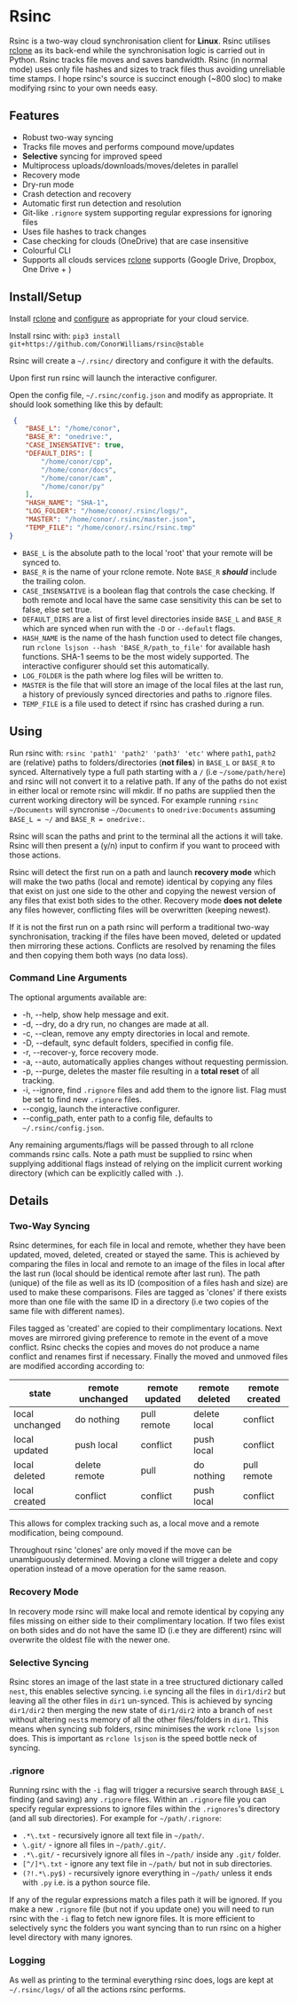 # Rsinc

Rsinc is a two-way cloud synchronisation client for **Linux**. Rsinc utilises [rclone](https://github.com/ncw/rclone) as its back-end while the synchronisation logic is carried out in Python. Rsinc tracks file moves and saves bandwidth. Rsinc (in normal mode) uses only file hashes and sizes to track files thus avoiding unreliable time stamps. I hope rsinc's source is succinct enough (\~800 sloc) to make modifying rsinc to your own needs easy.

## Features

* Robust two-way syncing
* Tracks file moves and performs compound move/updates
* **Selective** syncing for improved speed
* Multiprocess uploads/downloads/moves/deletes in parallel
* Recovery mode
* Dry-run mode
* Crash detection and recovery
* Automatic first run detection and resolution
* Git-like `.rignore` system supporting regular expressions for ignoring files
* Uses file hashes to track changes
* Case checking for clouds (OneDrive) that are case insensitive
* Colourful CLI
* Supports all clouds services [rclone](https://github.com/ncw/rclone) supports (Google Drive, Dropbox, One Drive + )


## Install/Setup

Install [rclone](https://github.com/ncw/rclone) and [configure](https://rclone.org/docs/) as appropriate for your cloud service.

Install rsinc with: `pip3 install git+https://github.com/ConorWilliams/rsinc@stable`

Rsinc will create a `~/.rsinc/` directory and configure it with the defaults.

Upon first run rsinc will launch the interactive configurer.

Open the config file, `~/.rsinc/config.json` and modify as appropriate. It should look something like this by default:

```json {
 {
    "BASE_L": "/home/conor",
    "BASE_R": "onedrive:",
    "CASE_INSENSATIVE": true,
    "DEFAULT_DIRS": [
        "/home/conor/cpp",
        "/home/conor/docs",
        "/home/conor/cam",
        "/home/conor/py"
    ],
    "HASH_NAME": "SHA-1",
    "LOG_FOLDER": "/home/conor/.rsinc/logs/",
    "MASTER": "/home/conor/.rsinc/master.json",
    "TEMP_FILE": "/home/conor/.rsinc/rsinc.tmp"
}
```

- `BASE_L` is the absolute path to the local 'root' that your remote will be synced to.
- `BASE_R` is the name of your rclone remote. Note `BASE_R` **_should_** include the trailing colon.
- `CASE_INSENSATIVE` is a boolean flag that controls the case checking. If both remote and local have the same case sensitivity this can be set to false, else set true.
- `DEFAULT_DIRS` are a list of first level directories inside `BASE_L` and `BASE_R` which are synced when run with the `-D` or `--default` flags.
- `HASH_NAME` is the name of the hash function used to detect file changes, run `rclone lsjson --hash 'BASE_R/path_to_file'` for available hash functions. SHA-1 seems to be the most widely supported. The interactive configurer should set this automatically.
- `LOG_FOLDER` is the path where log files will be written to.
- `MASTER` is the file that will store an image of the local files at the last run, a history of previously synced directories and paths to .rignore files.
- `TEMP_FILE` is a file used to detect if rsinc has crashed during a run.

## Using

Run rsinc with: `rsinc 'path1' 'path2' 'path3' 'etc'` where `path1`, `path2` are (relative) paths to folders/directories (**not files**) in `BASE_L` or `BASE_R` to synced. Alternatively type a full path starting with a `/` (i.e `~/some/path/here`) and rsinc will not convert it to a relative path. If any of the paths do not exist in either local or remote rsinc will mkdir. If no paths are supplied then the current working directory will be synced. For example running `rsinc ~/Documents` will syncronise `~/Documents` to `onedrive:Documents` assuming `BASE_L = ~/` and `BASE_R = onedrive:`.  

Rsinc will scan the paths and print to the terminal all the actions it will take. Rsinc will then present a (y/n) input to confirm if you want to proceed with those actions.

Rsinc will detect the first run on a path and launch **recovery mode** which will make the two paths (local and remote) identical by copying any files that exist on just one side to the other and copying the newest version of any files that exist both sides to the other. Recovery mode **does not delete** any files however, conflicting files will be overwritten (keeping newest).

If it is not the first run on a path rsinc will perform a traditional two-way synchronisation, tracking if the files have been moved, deleted or updated then mirroring these actions. Conflicts are resolved by renaming the files and then copying them both ways (no data loss).  

### Command Line Arguments

The optional arguments available are:

*  -h, --help, show help message and exit.
*  -d, --dry, do a dry run, no changes are made at all.
*  -c, --clean, remove any empty directories in local and remote.
*  -D, --default, sync default folders, specified in config file.
*  -r, --recover-y, force recovery mode.
*  -a, --auto, automatically applies changes without requesting permission.
*  -p, --purge, deletes the master file resulting in a **total reset** of all tracking.
*  -i, --ignore, find `.rignore` files and add them to the ignore list. Flag must be set to find new `.rignore` files.
*  --congig, launch the interactive configurer.
*  --config_path, enter path to a config file, defaults to `~/.rsinc/config.json`.

Any remaining arguments/flags will be passed through to all rclone commands rsinc calls. Note a path must be supplied to rsinc when supplying additional flags instead of relying on the implicit current working directory (which can be explicitly called with `.`).

## Details

### Two-Way Syncing

Rsinc determines, for each file in local and remote, whether they have been updated, moved, deleted, created or stayed the same. This is achieved by comparing the files in local and remote to an image of the files in local after the last run (local should be identical remote after last run). The path (unique) of the file as well as its ID (composition of a files hash and size) are used to make these comparisons. Files are tagged as 'clones' if there exists more than one file with the same ID in a directory (i.e two copies of the same file with different names).

Files tagged as 'created' are copied to their complimentary locations. Next moves are mirrored giving preference to remote in the event of a move conflict. Rsinc checks the copies and moves do not produce a name conflict and renames first if necessary. Finally the moved and unmoved files are modified according according to:

state | remote unchanged | remote updated | remote deleted | remote created
----- | ---------------- | -------------- | -------------- |  -------------
local unchanged   | do nothing    | pull remote | delete local  | conflict
local updated     | push local    | conflict    | push local    | conflict
local deleted     | delete remote | pull        | do nothing    | pull remote
local created     | conflict      | conflict    | push local    | conflict

This allows for complex tracking such as, a local move and a remote modification, being compound.

Throughout rsinc 'clones' are only moved if the move can be unambiguously determined. Moving a clone will trigger a delete and copy operation instead of a move operation for the same reason.

### Recovery Mode

In recovery mode rsinc will make local and remote identical by copying any files missing on either side to their complimentary location. If two files exist on both sides and do not have the same ID (i.e they are different) rsinc will overwrite the oldest file with the newer one.

### Selective Syncing

Rsinc stores an image of the last state in a tree structured dictionary called `nest`, this enables selective syncing. i.e syncing all the files in `dir1/dir2` but leaving all the other files in `dir1` un-synced. This is achieved by syncing `dir1/dir2` then merging the new state of `dir1/dir2` into a branch of `nest` without altering `nest`s memory of all the other files/folders in `dir1`. This means when syncing sub folders, rsinc minimises the work `rclone lsjson` does. This is important as `rclone lsjson` is the speed bottle neck of syncing.

### .rignore

Running rsinc with the `-i` flag will trigger a recursive search through `BASE_L` finding (and saving) any `.rignore` files. Within an `.rignore` file you can specify regular expressions to ignore files within the `.rignores`'s directory (and all sub directories). For example for `~/path/.rignore`:

* `.*\.txt` - recursively ignore all text file in `~/path/`.
* `\.git/` - ignore all files in `~/path/.git/`.
* `.*\.git/` - recursively ignore all files in `~/path/` inside any `.git/` folder.
* `[^/]*\.txt` - ignore any text file in `~/path/` but not in sub directories.
* `(?!.*\.py$)` - recursively ignore everything in `~/path/` unless it ends with `.py` i.e. is a python source file.

If any of the regular expressions match a files path it will be ignored. If you make a new `.rignore` file (but not if you update one) you will need to run rsinc with the `-i` flag to fetch new ignore files. It is more efficient to selectively sync the folders you want syncing than to run rsinc on a higher level directory with many ignores.

### Logging

As well as printing to the terminal everything rsinc does, logs are kept at `~/.rsinc/logs/` of all the actions rsinc performs.

